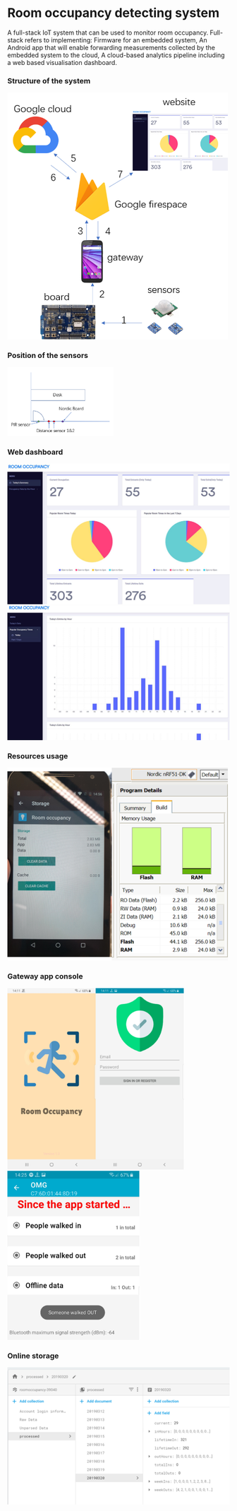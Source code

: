 # Room occupancy detecting system

A full-stack IoT system that can be used to monitor room occupancy. Full-stack refers to implementing: Firmware for an embedded system, An Android app that will enable forwarding measurements collected by the embedded system to the cloud, A cloud-based analytics pipeline including a web based visualisation dashboard.


### Structure of the system

<img src= figures/structure.png  width="500">


### Position of the sensors

<img src= figures/setup.PNG width="240">


### Web dashboard

<img src= figures/dash.jpg>

<img src= figures/pastdays.jpg>


### Resources usage

<img src= figures/RAMandstorage.png width="500">


### Gateway app console

<img src= figures/login.png width="400">


<img src= figures/main.png width="300">


### Online storage

<img src= figures/database1.PNG>





